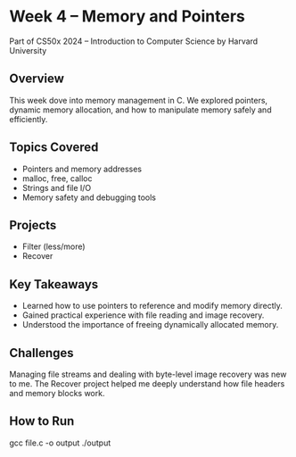 # Week 4 – Memory and Pointers

Part of CS50x 2024 – Introduction to Computer Science by Harvard University

## Overview
This week dove into memory management in C. We explored pointers, dynamic memory allocation, and how to manipulate memory safely and efficiently.

## Topics Covered
- Pointers and memory addresses
- malloc, free, calloc
- Strings and file I/O
- Memory safety and debugging tools

## Projects
- Filter (less/more)
- Recover

## Key Takeaways
- Learned how to use pointers to reference and modify memory directly.
- Gained practical experience with file reading and image recovery.
- Understood the importance of freeing dynamically allocated memory.

## Challenges
Managing file streams and dealing with byte-level image recovery was new to me. The Recover project helped me deeply understand how file headers and memory blocks work.

## How to Run
gcc file.c -o output
./output
